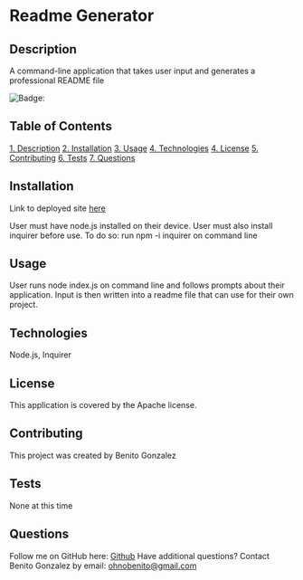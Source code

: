 # **Readme Generator**

## Description 
A command-line application that takes user input and generates a professional README file

![Badge:](https://img.shields.io/badge/License-Apache-brightgreen)

## Table of Contents
[1. Description](#Description)
[2. Installation](#Installation)
[3. Usage](#Usage)
[4. Technologies](#Technologies)
[4. License](License)
[5. Contributing](#Contributing)
[6. Tests](#Tests)
[7. Questions](#Questions) 
  
## Installation 
Link to deployed site [here](github.com/ohnobenito/readmegen)

User must have node.js installed on their device. User must also install inquirer before use. To do so: run npm -i inquirer on command line

## Usage 
User runs node index.js on command line and follows prompts about their application. Input is then written into a readme file that can use for their own project.

## Technologies
Node.js, Inquirer

## License
This application is covered by the Apache license.

## Contributing
This project was created by Benito Gonzalez

## Tests
None at this time

## Questions
Follow me on GitHub here: [Github](https://www.github.com/ohnobenito)
Have additional questions? Contact Benito Gonzalez by email: ohnobenito@gmail.com

